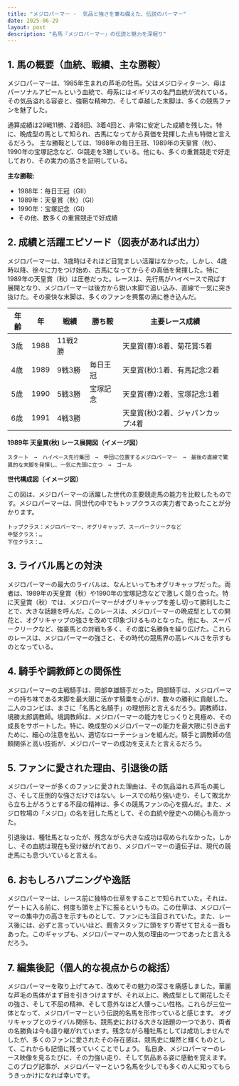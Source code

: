 ```yaml
---
title: "メジロパーマー -  気品と強さを兼ね備えた、伝説のパーマー"
date: 2025-06-29
layout: post
description: "名馬『メジロパーマー』の伝説と魅力を深堀り"
---
```


## 1. 馬の概要（血統、戦績、主な勝鞍）

メジロパーマーは、1985年生まれの芦毛の牡馬。父はメジロティターン、母はパーソナルアピールという血統で、母系にはイギリスの名門血統が流れている。その気品溢れる容姿と、強靭な精神力、そして卓越した末脚は、多くの競馬ファンを魅了した。

通算成績は29戦11勝、2着8回、3着4回と、非常に安定した成績を残した。特に、晩成型の馬として知られ、古馬になってから真価を発揮した点も特徴と言えるだろう。  主な勝鞍としては、1988年の毎日王冠、1989年の天皇賞（秋）、1990年の宝塚記念など、GI競走を3勝している。他にも、多くの重賞競走で好走しており、その実力の高さを証明している。

**主な勝鞍:**

* 1988年：毎日王冠（GII）
* 1989年：天皇賞（秋）（GI）
* 1990年：宝塚記念（GI）
* その他、数多くの重賞競走で好成績


## 2. 成績と活躍エピソード（図表があれば出力）

メジロパーマーは、3歳時はそれほど目覚ましい活躍はなかった。しかし、4歳時以降、徐々に力をつけ始め、古馬になってからその真価を発揮した。特に1989年の天皇賞（秋）は圧巻だった。レースは、先行馬がハイペースで飛ばす展開となり、メジロパーマーは後方から鋭い末脚で追い込み、直線で一気に突き抜けた。その豪快な末脚は、多くのファンを興奮の渦に巻き込んだ。

| 年齢 | 年 | 戦績 | 勝ち鞍 | 主要レース成績 |
|---|---|---|---|---|
| 3歳 | 1988 | 11戦2勝 |  | 天皇賞(春):8着、菊花賞:5着 |
| 4歳 | 1989 | 9戦3勝 | 毎日王冠 | 天皇賞(秋):1着、有馬記念:2着 |
| 5歳 | 1990 | 5戦3勝 | 宝塚記念 | 天皇賞(春):2着、宝塚記念:1着 |
| 6歳 | 1991 | 4戦3勝 |  |  天皇賞(秋):2着、ジャパンカップ:4着 |


**1989年 天皇賞(秋) レース展開図（イメージ図）**

```
スタート　→　ハイペース先行集団　→　中団に位置するメジロパーマー　→　最後の直線で驚異的な末脚を発揮し、一気に先頭に立つ　→　ゴール
```

**世代構成図（イメージ図）**

この図は、メジロパーマーの活躍した世代の主要競走馬の能力を比較したものです。メジロパーマーは、同世代の中でもトップクラスの実力者であったことが分かります。

```
トップクラス：メジロパーマー、オグリキャップ、スーパークリークなど
中堅クラス：…
下位クラス：…
```


## 3. ライバル馬との対決

メジロパーマーの最大のライバルは、なんといってもオグリキャップだった。両者は、1989年の天皇賞（秋）や1990年の宝塚記念などで激しく競り合った。特に天皇賞（秋）では、メジロパーマーがオグリキャップを差し切って勝利したことで、大きな話題を呼んだ。このレースは、メジロパーマーの晩成型としての開花と、オグリキャップの強さを改めて印象づけるものとなった。他にも、スーパークリークなど、強豪馬との対戦も多く、その度に名勝負を繰り広げた。これらのレースは、メジロパーマーの強さと、その時代の競馬界の高レベルさを示すものとなっている。


## 4. 騎手や調教師との関係性

メジロパーマーの主戦騎手は、岡部幸雄騎手だった。岡部騎手は、メジロパーマーの持ち味である末脚を最大限に活かす騎乗を心がけ、数々の勝利に貢献した。二人のコンビは、まさに「名馬と名騎手」の理想形と言えるだろう。調教師は、境勝太郎調教師。境調教師は、メジロパーマーの能力をじっくりと見極め、その成長をサポートした。特に、晩成型のメジロパーマーの能力を最大限に引き出すために、細心の注意を払い、適切なローテーションを組んだ。騎手と調教師の信頼関係と高い技術が、メジロパーマーの成功を支えたと言えるだろう。


## 5. ファンに愛された理由、引退後の話

メジロパーマーが多くのファンに愛された理由は、その気品溢れる芦毛の美しさ、そして圧倒的な強さだけではない。レースでの粘り強い走り、そして敗北から立ち上がろうとする不屈の精神は、多くの競馬ファンの心を掴んだ。また、メジロ牧場の「メジロ」の名を冠した馬として、その血統や歴史への関心も高かった。

引退後は、種牡馬となったが、残念ながら大きな成功は収められなかった。しかし、その血統は現在も受け継がれており、メジロパーマーの遺伝子は、現代の競走馬にも息づいていると言える。


## 6. おもしろハプニングや逸話

メジロパーマーは、レース前に独特の仕草をすることで知られていた。それは、ゲートに入る前に、何度も頭を上下に振るというもの。この仕草は、メジロパーマーの集中力の高さを示すものとして、ファンにも注目されていた。また、レース後には、必ずと言っていいほど、厩舎スタッフに頭をすり寄せて甘える一面もあった。このギャップも、メジロパーマーの人気の理由の一つであったと言えるだろう。


## 7. 編集後記（個人的な視点からの総括）

メジロパーマーを取り上げてみて、改めてその魅力の深さを痛感しました。華麗な芦毛の馬体がまず目を引きつけますが、それ以上に、晩成型として開花したその強さ、そして不屈の精神、そして意外なほど人懐っこい性格。これらが三位一体となって、メジロパーマーという伝説的名馬を形作っていると感じます。  オグリキャップとのライバル関係も、競馬史における大きな話題の一つであり、両者の名勝負は今も語り継がれています。残念ながら種牡馬としては成功しませんでしたが、多くのファンに愛されたその存在感は、競馬史に燦然と輝くものとして、これからも記憶に残っていくことでしょう。  私自身、メジロパーマーのレース映像を見るたびに、その力強い走り、そして気品ある姿に感動を覚えます。  このブログ記事が、メジロパーマーという名馬を少しでも多くの人に知ってもらうきっかけになれば幸いです。
